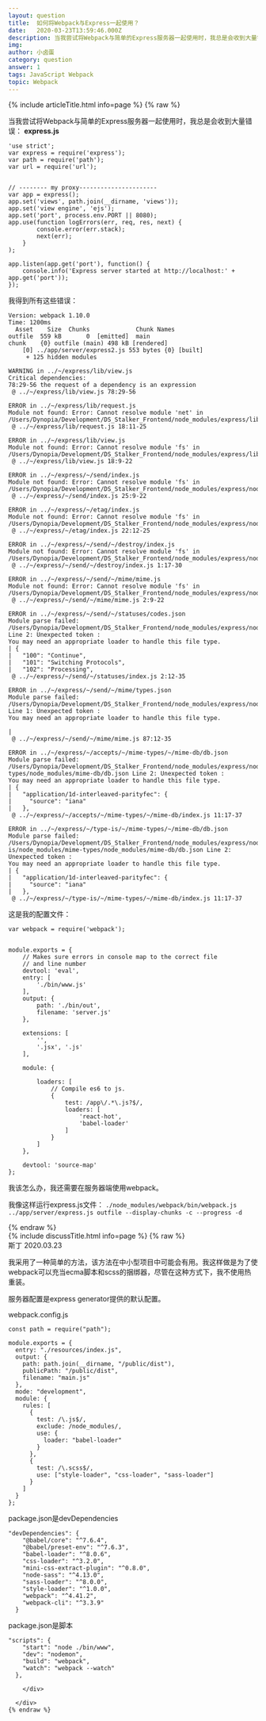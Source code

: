 ```yaml
---
layout: question
title:  如何将Webpack与Express一起使用？
date:   2020-03-23T13:59:46.000Z
description: 当我尝试将Webpack与简单的Express服务器一起使用时，我总是会收到大量错误：  express.js'use strict';var e...
img: 
author: 小卤蛋
category: question
answer: 1
tags: JavaScript Webpack
topic: Webpack
---
```

<div class="article-root">
  <div class="article">
    {% include articleTitle.html info=page %}
    {% raw %}
    <div class="article-content"><p><font style="vertical-align: inherit;"><font style="vertical-align: inherit;">当我尝试将Webpack与简单的Express服务器一起使用时，我总是会收到大量错误： 
 </font></font><strong><font style="vertical-align: inherit;"><font style="vertical-align: inherit;">express.js</font></font></strong></p>

<pre><code>'use strict';<font></font>
var express = require('express');<font></font>
var path = require('path');<font></font>
var url = require('url');<font></font>
<font></font>
<font></font>
// -------- my proxy----------------------<font></font>
var app = express();<font></font>
app.set('views', path.join(__dirname, 'views'));<font></font>
app.set('view engine', 'ejs');<font></font>
app.set('port', process.env.PORT || 8080);<font></font>
app.use(function logErrors(err, req, res, next) {<font></font>
        console.error(err.stack);<font></font>
        next(err);<font></font>
    }<font></font>
);<font></font>
<font></font>
app.listen(app.get('port'), function() {<font></font>
    console.info('Express server started at http://localhost:' + app.get('port'));<font></font>
});<font></font>
</code></pre>

<p><font style="vertical-align: inherit;"><font style="vertical-align: inherit;">我得到所有这些错误：</font></font></p>

<pre><code>Version: webpack 1.10.0<font></font>
Time: 1200ms<font></font>
  Asset    Size  Chunks             Chunk Names<font></font>
outfile  559 kB       0  [emitted]  main<font></font>
chunk    {0} outfile (main) 498 kB [rendered]<font></font>
    [0] ../app/server/express2.js 553 bytes {0} [built]<font></font>
     + 125 hidden modules<font></font>
<font></font>
WARNING in ../~/express/lib/view.js<font></font>
Critical dependencies:<font></font>
78:29-56 the request of a dependency is an expression<font></font>
 @ ../~/express/lib/view.js 78:29-56<font></font>
<font></font>
ERROR in ../~/express/lib/request.js<font></font>
Module not found: Error: Cannot resolve module 'net' in /Users/Dynopia/Development/DS_Stalker_Frontend/node_modules/express/lib<font></font>
 @ ../~/express/lib/request.js 18:11-25<font></font>
<font></font>
ERROR in ../~/express/lib/view.js<font></font>
Module not found: Error: Cannot resolve module 'fs' in /Users/Dynopia/Development/DS_Stalker_Frontend/node_modules/express/lib<font></font>
 @ ../~/express/lib/view.js 18:9-22<font></font>
<font></font>
ERROR in ../~/express/~/send/index.js<font></font>
Module not found: Error: Cannot resolve module 'fs' in /Users/Dynopia/Development/DS_Stalker_Frontend/node_modules/express/node_modules/send<font></font>
 @ ../~/express/~/send/index.js 25:9-22<font></font>
<font></font>
ERROR in ../~/express/~/etag/index.js<font></font>
Module not found: Error: Cannot resolve module 'fs' in /Users/Dynopia/Development/DS_Stalker_Frontend/node_modules/express/node_modules/etag<font></font>
 @ ../~/express/~/etag/index.js 22:12-25<font></font>
<font></font>
ERROR in ../~/express/~/send/~/destroy/index.js<font></font>
Module not found: Error: Cannot resolve module 'fs' in /Users/Dynopia/Development/DS_Stalker_Frontend/node_modules/express/node_modules/send/node_modules/destroy<font></font>
 @ ../~/express/~/send/~/destroy/index.js 1:17-30<font></font>
<font></font>
ERROR in ../~/express/~/send/~/mime/mime.js<font></font>
Module not found: Error: Cannot resolve module 'fs' in /Users/Dynopia/Development/DS_Stalker_Frontend/node_modules/express/node_modules/send/node_modules/mime<font></font>
 @ ../~/express/~/send/~/mime/mime.js 2:9-22<font></font>
<font></font>
ERROR in ../~/express/~/send/~/statuses/codes.json<font></font>
Module parse failed: /Users/Dynopia/Development/DS_Stalker_Frontend/node_modules/express/node_modules/send/node_modules/statuses/codes.json Line 2: Unexpected token :<font></font>
You may need an appropriate loader to handle this file type.<font></font>
| {<font></font>
|   "100": "Continue",<font></font>
|   "101": "Switching Protocols",<font></font>
|   "102": "Processing",<font></font>
 @ ../~/express/~/send/~/statuses/index.js 2:12-35<font></font>
<font></font>
ERROR in ../~/express/~/send/~/mime/types.json<font></font>
Module parse failed: /Users/Dynopia/Development/DS_Stalker_Frontend/node_modules/express/node_modules/send/node_modules/mime/types.json Line 1: Unexpected token :<font></font>
You may need an appropriate loader to handle this file type.<font></font>
<font></font>
|<font></font>
 @ ../~/express/~/send/~/mime/mime.js 87:12-35<font></font>
<font></font>
ERROR in ../~/express/~/accepts/~/mime-types/~/mime-db/db.json<font></font>
Module parse failed: /Users/Dynopia/Development/DS_Stalker_Frontend/node_modules/express/node_modules/accepts/node_modules/mime-types/node_modules/mime-db/db.json Line 2: Unexpected token :<font></font>
You may need an appropriate loader to handle this file type.<font></font>
| {<font></font>
|   "application/1d-interleaved-parityfec": {<font></font>
|     "source": "iana"<font></font>
|   },<font></font>
 @ ../~/express/~/accepts/~/mime-types/~/mime-db/index.js 11:17-37<font></font>
<font></font>
ERROR in ../~/express/~/type-is/~/mime-types/~/mime-db/db.json<font></font>
Module parse failed: /Users/Dynopia/Development/DS_Stalker_Frontend/node_modules/express/node_modules/type-is/node_modules/mime-types/node_modules/mime-db/db.json Line 2: Unexpected token :<font></font>
You may need an appropriate loader to handle this file type.<font></font>
| {<font></font>
|   "application/1d-interleaved-parityfec": {<font></font>
|     "source": "iana"<font></font>
|   },<font></font>
 @ ../~/express/~/type-is/~/mime-types/~/mime-db/index.js 11:17-37<font></font>
</code></pre>

<p><font style="vertical-align: inherit;"><font style="vertical-align: inherit;">这是我的配置文件：</font></font></p>

<pre><code>var webpack = require('webpack');<font></font>
<font></font>
<font></font>
module.exports = {<font></font>
    // Makes sure errors in console map to the correct file<font></font>
    // and line number<font></font>
    devtool: 'eval',<font></font>
    entry: [<font></font>
        './bin/www.js'<font></font>
    ],<font></font>
    output: {<font></font>
        path: './bin/out',<font></font>
        filename: 'server.js'<font></font>
    },<font></font>
<font></font>
    extensions: [<font></font>
        '',<font></font>
        '.jsx', '.js'<font></font>
    ],<font></font>
<font></font>
    module: {<font></font>
<font></font>
        loaders: [<font></font>
            // Compile es6 to js.<font></font>
            {<font></font>
                test: /app\/.*\.js?$/,<font></font>
                loaders: [<font></font>
                    'react-hot',<font></font>
                    'babel-loader'<font></font>
                ]<font></font>
            }<font></font>
        ]<font></font>
    },<font></font>
<font></font>
    devtool: 'source-map'<font></font>
};<font></font>
</code></pre>

<p><font style="vertical-align: inherit;"><font style="vertical-align: inherit;">我该怎么办，我还需要在服务器端使用webpack。</font></font></p>

<p><font style="vertical-align: inherit;"><font style="vertical-align: inherit;">我像这样运行express.js文件：
</font></font><code>./node_modules/webpack/bin/webpack.js ../app/server/express.js outfile --display-chunks -c --progress -d</code></p></div>
    {% endraw %}
  </div>

  <div class="discuss-wrapper">
    {% include discussTitle.html info=page %}
    {% raw %}
    <div class="discuss-item">
        <div class="discuss-parent">
          <div class="discuss-meta">
            <span class="discuss-user">斯丁</span>
            <span class="discuss-time">2020.03.23</span>
          </div>
          <div class="discuss-comment"><p><font style="vertical-align: inherit;"><font style="vertical-align: inherit;">我采用了一种简单的方法，该方法在中小型项目中可能会有用。</font><font style="vertical-align: inherit;">我这样做是为了使webpack可以充当ecma脚本和scss的捆绑器，尽管在这种方式下，我不使用热重装。</font></font></p>

<p><font style="vertical-align: inherit;"><font style="vertical-align: inherit;">服务器配置是express generator提供的默认配置。</font></font></p>

<p><font style="vertical-align: inherit;"><font style="vertical-align: inherit;">webpack.config.js</font></font></p>

<pre><code>const path = require("path");<font></font>
<font></font>
module.exports = {<font></font>
  entry: "./resources/index.js",<font></font>
  output: {<font></font>
    path: path.join(__dirname, "/public/dist"),<font></font>
    publicPath: "/public/dist",<font></font>
    filename: "main.js"<font></font>
  },<font></font>
  mode: "development",<font></font>
  module: {<font></font>
    rules: [<font></font>
      {<font></font>
        test: /\.js$/,<font></font>
        exclude: /node_modules/,<font></font>
        use: {<font></font>
          loader: "babel-loader"<font></font>
        }<font></font>
      },<font></font>
      {<font></font>
        test: /\.scss$/,<font></font>
        use: ["style-loader", "css-loader", "sass-loader"]<font></font>
      }<font></font>
    ]<font></font>
  }<font></font>
};<font></font>
</code></pre>

<p><font style="vertical-align: inherit;"><font style="vertical-align: inherit;">package.json是devDependencies</font></font></p>

<pre><code>"devDependencies": {<font></font>
    "@babel/core": "^7.6.4",<font></font>
    "@babel/preset-env": "^7.6.3",<font></font>
    "babel-loader": "^8.0.6",<font></font>
    "css-loader": "^3.2.0",<font></font>
    "mini-css-extract-plugin": "^0.8.0",<font></font>
    "node-sass": "^4.13.0",<font></font>
    "sass-loader": "^8.0.0",<font></font>
    "style-loader": "^1.0.0",<font></font>
    "webpack": "^4.41.2",<font></font>
    "webpack-cli": "^3.3.9"<font></font>
  }<font></font>
</code></pre>

<p><font style="vertical-align: inherit;"><font style="vertical-align: inherit;">package.json是脚本</font></font></p>

<pre><code>"scripts": {<font></font>
    "start": "node ./bin/www",<font></font>
    "dev": "nodemon",<font></font>
    "build": "webpack",<font></font>
    "watch": "webpack --watch"<font></font>
  },<font></font>
</code></pre></div>
        </div>
        
      </div>
    {% endraw %}
  </div>
<div>
